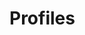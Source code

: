 <!--- Hugo front matter used to generate the website version of this page:
path_base_for_github_subdir:
  from: tmp/otel/specification/profiles/_index.md
  to: profiles/README.md
--->

# Profiles
